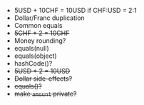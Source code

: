 - 5USD + 10CHF = 10USD if CHF:USD = 2:1
- Dollar/Franc duplication
- Common equals
- ~~5CHF * 2 = 10CHF~~
- Money rounding?
- equals(null)
- equals(object)
- hashCode()?
- ~~5USD * 2 = 10USD~~
- ~~Dollar side-effects?~~
- ~~equals()?~~
- ~~make `amount` private?~~
